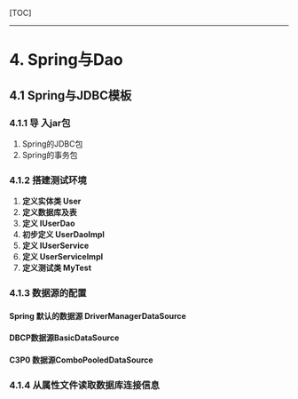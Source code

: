 [TOC]

---

# 4. Spring与Dao

## 4.1 Spring与JDBC模板

### 4.1.1 导 入jar包

1.  Spring的JDBC包
2.  Spring的事务包

### 4.1.2     搭建测试环境

1.	**定义实体类 User**
2.	**定义数据库及表**
3.	**定义 IUserDao**
4.	**初步定义 UserDaoImpl**
5.	**定义 IUserService**
6.	**定义 UserServiceImpl**
7.	**定义测试类 MyTest**

### 4.1.3 数据源的配置

#### Spring 默认的数据源 DriverManagerDataSource

#### DBCP数据源BasicDataSource

#### C3P0 数据源ComboPooledDataSource

### 4.1.4 从属性文件读取数据库连接信息